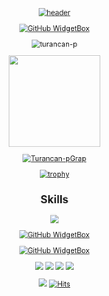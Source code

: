 <div align="center">
  
[![header](https://capsule-render.vercel.app/api?type=waving&height=200&color=gradient&text=Turancan-p&fontSize=50&animation=twinkling&desc=Welcome%20to%20my%20profile&fontAlignY=35&descAlignY=50)](https://turan-can.com/)

[![GitHub WidgetBox](https://github-widgetbox.vercel.app/api/profile?username=turancan-p&data=followers,repositories,stars,commits&theme=carbon)]()


<p>
  <img align="center" src="https://github-readme-streak-stats.herokuapp.com/?user=turancan-p&theme=dark" alt="turancan-p" />
</p>
<a href="https://github.com/turancan-p">
<img height="180em" src="https://github-readme-stats.vercel.app/api?username=turancan-p&count_private=true&theme=radical&show_icons=true&hide=stars"/>

  [![Turancan-pGrap](https://github-readme-activity-graph.vercel.app/graph?username=turancan-p&hide_border=true&theme=xcode)](https://turan-can.com/)
  
[![trophy](https://github-profile-trophy.vercel.app/?username=turancan-p&theme=onedark)]([https://github.com/ryo-ma/github-profile-trophy](https://github.com/turancan-p))


## Skills

[![](https://github-widgetbox.vercel.app/api/skills?names=ts,js,go,python&includeNames=true&theme=darkmode)](https://turan-can.com/)
  
[![GitHub WidgetBox](https://github-widgetbox.vercel.app/api/skills?tools=git,docker,nodejs,nginx&includeNames=true&theme=darkmode)](https://turan-can.com/)
  
[![GitHub WidgetBox](https://github-widgetbox.vercel.app/api/skills?frameworks=react,nextjs,bootstrap,tailwind&includeNames=true&theme=darkmode)](https://turan-can.com/)


[![](https://img.shields.io/badge/OS-Linux-informational?style=flat&logo=linux&logoColor=white&color=ff016e)](https://turan-can.com/)
[![](https://img.shields.io/badge/Linux-Arch-informational?style=flat&logo=archlinux&logoColor=white&color=ff016e)](https://turan-can.com/)
[![](https://img.shields.io/badge/Editor-Nvim-informational?style=flat&logo=neovim&logoColor=white&color=ff016e)](https://turan-can.com/)
[![](https://img.shields.io/badge/Editor-VSCode-informational?style=flat&logo=visualstudiocode&logoColor=white&color=ff016e)](https://turan-can.com/)



![](https://komarev.com/ghpvc/?username=turancan-p)
[![Hits](https://hits.seeyoufarm.com/api/count/incr/badge.svg?url=https%3A%2F%2Fgithub.com%2Fturancan-p&count_bg=%23FF0071&title_bg=%23555555&icon=&icon_color=%23724040&title=hits&edge_flat=false)]()
  
